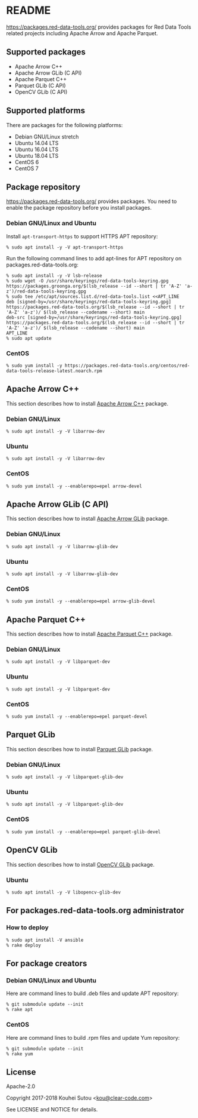 # README

https://packages.red-data-tools.org/ provides packages for Red Data
Tools related projects including Apache Arrow and Apache Parquet.

## Supported packages

  * Apache Arrow C++
  * Apache Arrow GLib (C API)
  * Apache Parquet C++
  * Parquet GLib (C API)
  * OpenCV GLib (C API)

## Supported platforms

There are packages for the following platforms:

  * Debian GNU/Linux stretch
  * Ubuntu 14.04 LTS
  * Ubuntu 16.04 LTS
  * Ubuntu 18.04 LTS
  * CentOS 6
  * CentOS 7

## Package repository

https://packages.red-data-tools.org/ provides packages. You need to
enable the package repository before you install packages.

### Debian GNU/Linux and Ubuntu

Install `apt-transport-https` to support HTTPS APT repository:

```console
% sudo apt install -y -V apt-transport-https
```

Run the following command lines to add apt-lines for APT repository on
packages.red-data-tools.org:

```console
% sudo apt install -y -V lsb-release
% sudo wget -O /usr/share/keyrings/red-data-tools-keyring.gpg https://packages.groonga.org/$(lsb_release --id --short | tr 'A-Z' 'a-z')/red-data-tools-keyring.gpg
% sudo tee /etc/apt/sources.list.d/red-data-tools.list <<APT_LINE
deb [signed-by=/usr/share/keyrings/red-data-tools-keyring.gpg] https://packages.red-data-tools.org/$(lsb_release --id --short | tr 'A-Z' 'a-z')/ $(lsb_release --codename --short) main
deb-src [signed-by=/usr/share/keyrings/red-data-tools-keyring.gpg] https://packages.red-data-tools.org/$(lsb_release --id --short | tr 'A-Z' 'a-z')/ $(lsb_release --codename --short) main
APT_LINE
% sudo apt update
```

### CentOS

```console
% sudo yum install -y https://packages.red-data-tools.org/centos/red-data-tools-release-latest.noarch.rpm
```

## Apache Arrow C++

This section describes how to install
[Apache Arrow C++](https://github.com/apache/arrow/tree/master/cpp)
package.

### Debian GNU/Linux

```console
% sudo apt install -y -V libarrow-dev
```

### Ubuntu

```console
% sudo apt install -y -V libarrow-dev
```

### CentOS

```console
% sudo yum install -y --enablerepo=epel arrow-devel
```

## Apache Arrow GLib (C API)

This section describes how to install
[Apache Arrow GLib](https://github.com/apache/arrow/tree/master/c_glib)
package.

### Debian GNU/Linux

```console
% sudo apt install -y -V libarrow-glib-dev
```

### Ubuntu

```console
% sudo apt install -y -V libarrow-glib-dev
```

### CentOS

```console
% sudo yum install -y --enablerepo=epel arrow-glib-devel
```

## Apache Parquet C++

This section describes how to install
[Apache Parquet C++](https://github.com/apache/parquet-cpp) package.

### Debian GNU/Linux

```console
% sudo apt install -y -V libparquet-dev
```

### Ubuntu

```console
% sudo apt install -y -V libparquet-dev
```

### CentOS

```console
% sudo yum install -y --enablerepo=epel parquet-devel
```

## Parquet GLib

This section describes how to install
[Parquet GLib](https://github.com/red-data-tools/parquet-glib) package.

### Debian GNU/Linux

```console
% sudo apt install -y -V libparquet-glib-dev
```

### Ubuntu

```console
% sudo apt install -y -V libparquet-glib-dev
```

### CentOS

```console
% sudo yum install -y --enablerepo=epel parquet-glib-devel
```

## OpenCV GLib

This section describes how to install
[OpenCV GLib](https://github.com/red-data-tools/opencv-glib) package.

### Ubuntu

```console
% sudo apt install -y -V libopencv-glib-dev
```

## For packages.red-data-tools.org administrator

### How to deploy

```console
% sudo apt install -V ansible
% rake deploy
```

## For package creators

### Debian GNU/Linux and Ubuntu

Here are command lines to build .deb files and update APT repository:

```console
% git submodule update --init
% rake apt
```

### CentOS

Here are command lines to build .rpm files and update Yum repository:

```console
% git submodule update --init
% rake yum
```

## License

Apache-2.0

Copyright 2017-2018 Kouhei Sutou \<kou@clear-code.com\>

See LICENSE and NOTICE for details.
